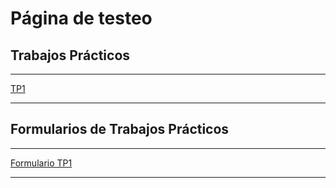 
# Página de testeo

## Trabajos Prácticos

****

[TP1](https://github.com/pepiamodeo/cursotallerIADO/TPs/TP1.html)

****

## Formularios de Trabajos Prácticos

****

[Formulario TP1](https://forms.gle/FGYMaaPeP3s8k7Um6)

****
